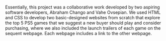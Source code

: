 Essentially, this project was a collaborative work developed by two aspiring software developers, Abraham Chango and Vahe Ovsepian. We used HTML and CSS to develop two basic-designed websites from scratch that explore the top 5 PS5 games that we suggest a new buyer should play and consider purchasing, where we also included the launch trailers of each game on the sequent webpage. Each webpage includes a link to the other webpage.
